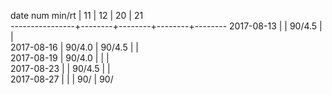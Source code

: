 date num min/rt |   11   |   12   |   20   |   21   
----------------+--------+--------+--------+--------
2017-08-13      |        | 90/4.5 |        |       
2017-08-16      | 90/4.0 | 90/4.5 |        |       
2017-08-19      | 90/4.0 |        |        |       
2017-08-23      |        | 90/4.5 |        |       
2017-08-27      |        |        | 90/    | 90/   
